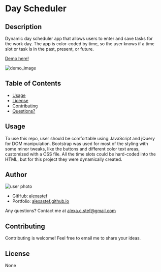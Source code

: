 # Day Scheduler


## Description
Dynamic day scheduler app that allows users to enter and save tasks for the work day. The app is color-coded by time, so the user knows if a time slot or task is in the past, present, or future. 

[Demo here!](alexastef.github.io/scheduler.homework)

![demo_image](https://i.imgur.com/3sXt2sK.png?1)


## Table of Contents  
* [Usage](#usage)  
* [License](#license)
* [Contributing](#contributing)  
* [Questions?](#questions)  


## Usage  
To use this repo, user should be comfortable using JavaScript and jQuery for DOM manipulation. Bootstrap was used for most of the styling with some minor tweaks, like the buttons and different color text areas, customized with a CSS file. All the time slots could be hard-coded into the HTML, but for this project they were dynamically created. 



## Author
![user photo](https://avatars.githubusercontent.com/alexastef?size=100)
- GitHub: [alexastef](https://github.com/alexastef)  
- Portfolio: [alexastef.github.io](alexastef.github.io)

Any questions? Contact me at alexa.c.stef@gmail.com

## Contributing  
Contributing is welcome! Feel free to email me to share your ideas.


## License  
None 

